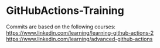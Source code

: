 # GitHubActions-Training

Commits are based on the following courses:
https://www.linkedin.com/learning/learning-github-actions-2
https://www.linkedin.com/learning/advanced-github-actions
